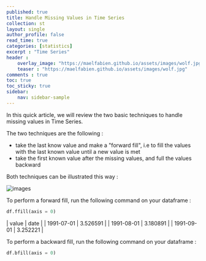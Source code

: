 ```yaml
---
published: true
title: Handle Missing Values in Time Series
collection: st
layout: single
author_profile: false
read_time: true
categories: [statistics]
excerpt : "Time Series"
header :
    overlay_image: "https://maelfabien.github.io/assets/images/wolf.jpg"
    teaser : "https://maelfabien.github.io/assets/images/wolf.jpg"
comments : true
toc: true
toc_sticky: true
sidebar:
    nav: sidebar-sample
---
```


In this quick article, we will review the two basic techniques to handle missing values in Time Series. 

The two techniques are the following :
- take the last know value and make a "forward fill", i.e to fill the values with the last known value until a new value is met
- take the first known value after the missing values, and full the values backward

Both techniques can be illustrated this way :

![images](https://maelfabien.github.io/assets/images/ts2_11.png)

To perform a forward fill, run the following command on your dataframe :

```python
df.ffill(axis = 0)
```

| value | date |
| 1991-07-01 | 3.526591 |
| 1991-08-01 | 3.180891 |
| 1991-09-01 | 3.252221 |

To perform a backward fill, run the following command on your dataframe :

```python
df.bfill(axis = 0)
```
